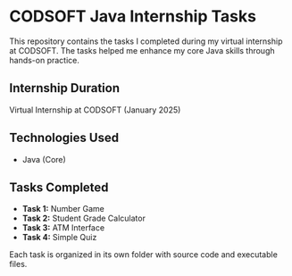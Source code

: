 # CODSOFT Java Internship Tasks

This repository contains the tasks I completed during my virtual internship at CODSOFT. The tasks helped me enhance my core Java skills through hands-on practice.

## Internship Duration
Virtual Internship at CODSOFT (January 2025)

## Technologies Used
- Java (Core)

## Tasks Completed
- **Task 1:** Number Game
- **Task 2:** Student Grade Calculator
- **Task 3:** ATM Interface
- **Task 4:** Simple Quiz

Each task is organized in its own folder with source code and executable files.

